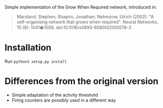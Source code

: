 Simple implementation of the Grow When Required network, introduced in:
> Marsland, Stephen; Shapiro, Jonathan; Nehmzow, Ulrich (2002). "A self-organising network that grows when required". Neural Networks. 15 (8): 1041�1058. doi:10.1016/s0893-6080(02)00078-3

# Installation

Run `python3 setup.py install`

# Differences from the original version

* Simple adaptation of the activity threshold
* Firing counters are possibly used in a different way